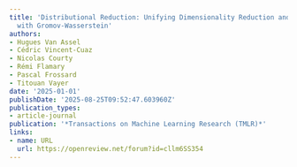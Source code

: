 ```yaml
---
title: 'Distributional Reduction: Unifying Dimensionality Reduction and Clustering
  with Gromov-Wasserstein'
authors:
- Hugues Van Assel
- Cédric Vincent-Cuaz
- Nicolas Courty
- Rémi Flamary
- Pascal Frossard
- Titouan Vayer
date: '2025-01-01'
publishDate: '2025-08-25T09:52:47.603960Z'
publication_types:
- article-journal
publication: '*Transactions on Machine Learning Research (TMLR)*'
links:
- name: URL
  url: https://openreview.net/forum?id=cllm6SS354
---
```

